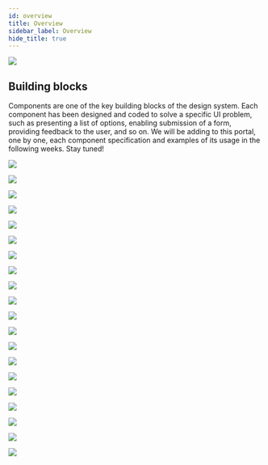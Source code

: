 ```yaml
---
id: overview
title: Overview
sidebar_label: Overview
hide_title: true
---
```


![](/docs/assets/designSystem/covers/overview.svg)

## Building blocks

Components are one of the key building blocks of the design system. Each component has been designed and coded to solve a specific UI problem, such as presenting a list of options, enabling submission of a form, providing feedback to the user, and so on. We will be adding to this portal, one by one, each component specification and examples of its usage in the following weeks. Stay tuned! 

<div class="overview-components">

![](/docs/assets/designSystem/components/overview/alert.svg)

![](/docs/assets/designSystem/components/overview/buttons.svg)

![](/docs/assets/designSystem/components/overview/layout.svg)

![](/docs/assets/designSystem/components/overview/formelements.svg)

![](/docs/assets/designSystem/components/overview/datepicker.svg)

![](/docs/assets/designSystem/components/overview/tables.svg)

![](/docs/assets/designSystem/components/overview/cards.svg)

![](/docs/assets/designSystem/components/overview/menu.svg)

![](/docs/assets/designSystem/components/overview/tabs.svg)

![](/docs/assets/designSystem/components/overview/popovers.svg)

![](/docs/assets/designSystem/components/overview/tooltips.svg)

![](/docs/assets/designSystem/components/overview/progress-bar.svg)

![](/docs/assets/designSystem/components/overview/charts.svg)

![](/docs/assets/designSystem/components/overview/pagination.svg)

![](/docs/assets/designSystem/components/overview/badges.svg)

![](/docs/assets/designSystem/components/overview/section-control.svg)

![](/docs/assets/designSystem/components/overview/loaders.svg)

![](/docs/assets/designSystem/components/overview/search.svg)

![](/docs/assets/designSystem/components/overview/filters.svg)

![](/docs/assets/designSystem/components/overview/app-icons.svg)

</div>

